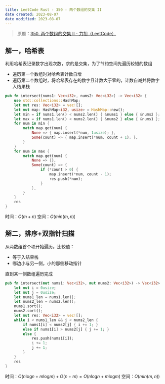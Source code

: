 ```yaml
---
title: LeetCode Rust - 350 - 两个数组的交集 II
date created: 2023-08-07
date modified: 2023-08-07
---
```


> 原题：[350. 两个数组的交集 II - 力扣（LeetCode）](https://leetcode.cn/problems/intersection-of-two-arrays-ii/)

## 解一，哈希表

利用哈希表记录数字出现次数，求的是交集，为了节约空间先遍历较短的数组

- 遍历第一个数组时对哈希表计数自增
- 遍历第二个数组时，将哈希表存在的数字且计数大于零的，计数自减并将数字入结果栈

```rust
pub fn intersect(nums1: Vec<i32>, nums2: Vec<i32>) -> Vec<i32> {
	use std::collections::HashMap;
	let mut res: Vec<i32> = vec![];
	let mut map: HashMap<i32, usize> = HashMap::new();
	let min = if nums1.len() < nums2.len() { &nums1 } else { &nums2 };
	let max = if nums1.len() < nums2.len() { &nums2 } else { &nums1 };
	for num in min {
		match map.get(num) {
			None => { map.insert(*num, 1usize); },
			Some(count) => { map.insert(*num, count + 1); },
		}
	}
	for num in max {
		match map.get(num) {
			None => {},
			Some(count) => {
				if (*count > 0) {
					map.insert(*num, count - 1);
					res.push(*num);
				}
			},
		}
	}
	res
}
```

时间：$O(m+n)$
空间：$O(min(m,n))$

## 解二，排序+双指针扫描

从两数组首个项开始遍历，比较值：

- 等于入结果栈
- 哪边小与另一侧，小的那侧移动指针

直到某一侧数组遍历完成

```rust
pub fn intersect(mut nums1: Vec<i32>, mut nums2: Vec<i32>) -> Vec<i32> {
	let mut i = 0usize;
	let mut j = 0usize;
	let nums1_len = nums1.len();
	let nums2_len = nums2.len();
	nums1.sort();
	nums2.sort();
	let mut res: Vec<i32> = vec![];
	while i < nums1_len && j < nums2_len {
		if nums1[i] < nums2[j] { i += 1; }
		else if nums1[i] > nums2[j] { j += 1; }
		else {
			res.push(nums1[i]);
			i += 1;
			j += 1;
		}
	}
	res
}
```

时间：$O(n\log_{}{n} + m\log_{}{m}) + O(n+m) = O(n\log_{}{n} + m\log_{}{m})$
空间：$O(min(m,n))$